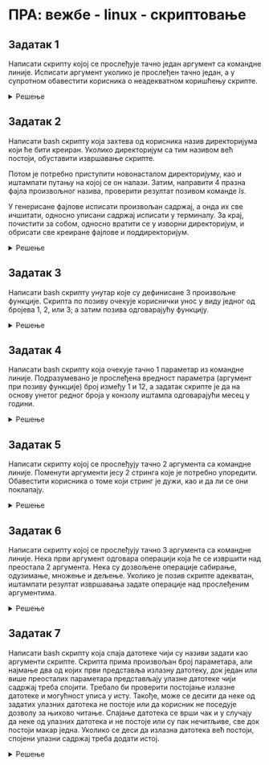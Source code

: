 # ПРА: вежбе - linux - скриптовање

## Задатак 1

Написати скрипту којој се прослеђује тачно један аргумент са командне линије. Исписати аргумент уколико је прослеђен тачно један, а у супротном обавестити корисника о неадекватном коришћењу скрипте.
    

<details markdown='block'>
<summary>Решење </summary>

```bash
#!/usr/bin/bash

if [[ $# -ne 1 ]]; then
    echo "Neispravno korišćenje."
    echo "Očekivano: $0 arg1"
    exit 1
fi
echo $1
```
</details>


## Задатак 2
Написати bash скрипту која захтева од корисника назив директоријума који ће бити креиран. Уколико директоријум са тим називом већ постоји, обуставити извршавање скрипте. 

Потом је потребно приступити новонасталом директоријуму, као и иштампати путању на којој се он налази. Затим, направити 4 празна фајла произвољног назива, проверити резултат позивом команде *ls*. 

У генерисане фајлове исписати произвољан садржај, а онда их све ичшитати, односно уписани садржај исписати у терминалу. За крај, почистити за собом, односно вратити се у изворни директоријум, и обрисати све креиране фајлове и поддиректоријум.

<details markdown='block'>
<summary>Решење </summary>

```bash
#!/bin/bash

# Prompts the user for a directory name and then creates it  with mkdir.

echo "Uneti naziv direktorijuma:"
read NEW_DIR

# Save original directory so we can return to it (could also just use pushd, popd)

ORIG_DIR=$(pwd)

# check to make sure it doesn't already exist!

[[ -d $NEW_DIR ]] && echo $NEW_DIR already exists, aborting && exit
mkdir $NEW_DIR

# Changes to the new directory and prints out where it is using pwd.

cd $NEW_DIR
pwd

# Using touch, creates several empty files and runs ls on them to verify they are empty.

for n in 1 2 3 4
do
    touch file$n
done

ls -la file?

# (Could have just done touch file1 file2 file3 file4, just want to show do loop!)

# Puts some content in them using echo and redirection.

for names in file?
do
    echo Naziv ovog fajla je $names > $names
done

# Displays their content using cat

echo "Sadrzaji fajlova:"

cat file?

# Says goodbye to the user and cleans up after itself
cd "$ORIG_DIR"
rm -rf $NEW_DIR

```
</details>


## Задатак 3

Написати bash скрипту унутар које су дефинисане 3 произвољне функције. Скрипта по позиву очекује кориснички унос у виду једног од бројева 1, 2, или 3; а затим позива одговарајућу функцију.

<details markdown='block'>
<summary>Решење </summary>

```bash
#!/bin/bash

# Functions (must be defined before use)
func1() {
echo "Pozvana je funkcija 1"
}
func2() {
echo "Pozvana je funkcija 2"
}
func3() {
echo "Pozvana je funkcija 3"
}

# Beginning of the main script

# prompt the user to get their choice
echo "Unesite broj od 1 do 3"
read n


[[ $n != 1 ]] && [[ $n != 2 ]] && [[ $n != 3 ]] && \
    echo -e "Neophodno je uneti jedan od brojeva: [1,2,3] \nUneli ste: $n" && exit

# Call the chosen function
func$n

```
</details>

## Задатак 4

Написати bash скрипту која очекује тачно 1 параметар из командне линије. Подразумевано је прослеђена вредност параметра (аргумент при позиву функције) број између 1 и 12, а задатак скрипте је да на основу унетог редног броја у конзолу иштампа одговарајући месец у години.


<details markdown='block'>
<summary>Решење </summary>

```bash
#!/bin/bash

# Accept a number between 1 and 12 as
# an argument to this script, then return the
# the name of the month that corresponds to that number.

# Check to see if the user passed a parameter.
if [ $# -eq 0 ]
then
  echo "Greska. Zahteva se broj od 1 do 12 kao argument."
  exit 1
fi

if [ $# -gt 1 ]
then
  echo "Greska. Ocekuje se tacno 1 argument."
  exit 1
fi


# set month equal to argument passed for use in the script
month=$1

################################################
# The example of a case statement:

case $month in

  1)  echo "Januar"   ;;
  2)  echo "Februar"  ;;
  3)  echo "Mart"     ;;
  4)  echo "April"     ;;
  5)  echo "Maj"       ;;
  6)  echo "Jun"      ;;
  7)  echo "Jul"      ;;
  8)  echo "Avgust"    ;;
  9)  echo "Septembar" ;;
  10) echo "Oktobar"   ;;
  11) echo "Novembar"  ;;
  12) echo "Decembar"  ;;
  *)
     echo "Greska. Nijedan mesec nije numerisan unetim brojem: $month"
     echo "Uneti broj izmedju 1 i 12."
     exit 2
     ;;
esac
exit 0

```
</details>

## Задатак 5

Написати скрипту којој се прослеђују тачно 2 аргумента са командне линије. Поменути аргументи јесу 2 стринга које је потребно упоредити. Обавестити корисника о томе који стринг је дужи, као и да ли се они поклапају.


<details markdown='block'>
<summary>Решење </summary>

```bash
#!/bin/bash

# check two string arguments were given
[[ $# -lt 2 ]] && \
    echo "Potrebno je proslediti 2 stringa!" && exit 1

str1=$1
str2=$2

#------------------------------------

len1=${#str1}
len2=${#str2}
echo length of string1 = $len1, length of string2 = $len2

if [ $len1 -gt $len2 ]
then
    echo "String 1 je duzi od stringa 2"
else
    if [ $len2 -gt $len1 ]
    then
	echo "String 2 je duzi od stringa 1"
    else
	echo "String 1 i string 2 su iste duzine"
    fi
fi

## compare the two strings to see if they are the same

if [[ $str1 == $str2 ]]
then
    echo "String 1 i string 2 su isti"
else
    if [[ $str1 != $str2 ]]
    then
	echo "String 1 i string 2 nisu isti"
    fi
fi

```
</details>


## Задатак 6

Написати скрипту којој се прослеђују тачно 3 аргумента са командне линије. Нека први аргумент одговара операцији која ће се извршити над преостала 2 аргумента. Нека су дозвољене операције сабирање, одузимање, множење и дељење. Уколико је позив скрипте адекватан, иштампати резултат извршавања задате операције над прослеђеним аргументима.


<details markdown='block'>
<summary>Решење </summary>

```bash
#!/bin/bash

# Functions.  must be before the main part of the script


add() {
    answer=$(($1 + $2))
}
sub() {
    answer=$(($1 - $2))
}
mult() {
    answer=$(($1 * $2))
}
div() {
    answer=$(($1 / $2))
}
# End of functions
#

# Main part of the script

# need 3 arguments, and parse to make sure they are valid types

op=$1 ; arg1=$2 ; arg2=$3

[[ $# -lt 3 ]] && \
    echo "Uputstvo: Proslediti operaciju (a,s,m,d) i 2 operanda(broja)" && exit 1

[[ $op != a ]] && [[ $op != s ]] && [[ $op != d ]] && [[ $op != m ]] && \
    echo operator mora biti a, s, m, or d, nije podrzan $op  && exit 1

# ok, do the work!

case $op in 
    a) add $arg1 $arg2 ;;
    s) sub $arg1 $arg2 ;;
    m) mult $arg1 $arg2 ;;
    d) div $arg1 $arg2 ;;
    *) echo $op nije jedan od a, s, m, or d!
	exit 2 ;;
esac

# Show the answers
echo $arg1 $op $arg2 :
echo Rezultat je  $answer

```
</details>




## Задатак 7

Написати bash скрипту коjа спаjа датотеке чиjи су називи задати као аргументи скрипте. Скрипта
прима произвољан броj параметара, али наjмање два од коjих први представља излазну датотеку,
док jедан или више преосталих параметара представљаjу улазне датотеке чиjи садржаj треба споjити.
Требало би проверити постојање излазне датотеке и могућност уписа у исту.
Такође, може се десити да неке од задатих улазних датотека не постоjе или да корисник не поседуjе дозволу за њихово читање. Спаjање датотека се врши чак и у случаjу да неке од улазних датотека и не постоjе или су пак нечитљиве, све док постоjи макар jедна. Уколико се деси да излазна датотека већ постоjи, споjени улазни садржаj треба додати истоj.


<details markdown='block'>
<summary>Решење </summary>

```bash
#!/usr/bin/env bash
if (($# < 2)); then
    echo "Ниjе прослеђен довољан броj (макар два) параметара." >&2
    exit 1
elif [[ -f "$1" && ! -w "$1" ]]; then
    echo "Немате дозволу за упис у постоjећу излазну датотеку." >&2
    exit 2
fi

izlaz="$1"
shift
ulaz=
for parametar in "$@"; do
    if [[ -f "$parametar" && -r "$parametar" ]]; then
        ulaz="$ulaz \"$parametar\""
    fi
done

if [[ -n "$ulaz" ]]; then
    eval "cat $ulaz" >> "$izlaz"
else
    echo "Не постоjи ниjедна читљива улазна датотека." >&2
    exit 3
fi
#или

#!/usr/bin/env bash
if [ $# -lt 2 ]; then
    echo "Ниjе прослеђен довољан броj (макар два) параметара." >&2
    exit 1
elif [ -f "$1" -a ! -w "$1" ]; then
    echo "Немате дозволу за упис у постоjећу излазну датотеку." >&2
    exit 2
fi
izlaz="$1"
shift
ulaz=
for parametar in "$@"; do
    if [ -f "$parametar" -a -r "$parametar" ]; then
        ulaz="$ulaz \"$parametar\""
    fi
done
if [ -n "$ulaz" ]; then
    eval "cat $ulaz" >> "$izlaz"
else
    echo "Не постоjи ниjедна читљива улазна датотека." >&2
    exit 3
fi
```
</details>